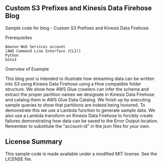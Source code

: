 ## Custom S3 Prefixes and Kinesis Data Firehose Blog

Sample code for blog - Custom S3 Prefixes and Kinesis Data Firehose

Prerequisites

    Amazon Web Services account
    [AWS Command Line Interface (CLI)]
    Python
    boto3

Overview of Example

This blog post is intended to illustrate how streaming data can be written into S3 using Kinesis Data Firehose using a Hive compatible folder structure. We show how AWS Glue crawlers can infer the schema and extract the proper partition names we designate in Kinesis Data Firehose and catalog them in AWS Glue Data Catalog.  We finish up by executing sample queries to show that partitions are indeed being honored.  To demonstrate this we use a Lambda function to generate sample data.  We also use a Lambda transform on Kinesis Data Firehose to forcibly create failures demonstrating how data can be saved to the Error Output location. Remember to substitute the "account-id" in the json files for your own.

## License Summary

This sample code is made available under a modified MIT license. See the LICENSE file.
